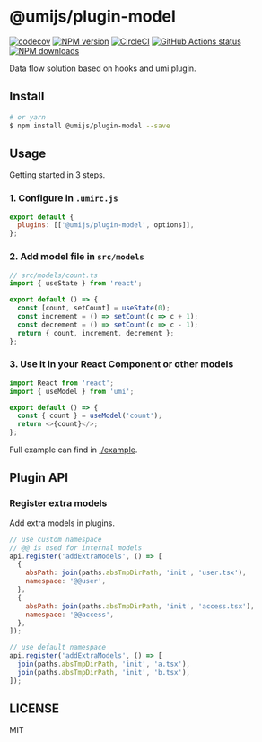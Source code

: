 # @umijs/plugin-model

[![codecov](https://codecov.io/gh/umijs/plugin-model/branch/master/graph/badge.svg)](https://codecov.io/gh/umijs/plugin-model)
[![NPM version](https://img.shields.io/npm/v/@umijs/plugin-model.svg?style=flat)](https://npmjs.org/package/@umijs/plugin-model)
[![CircleCI](https://circleci.com/gh/umijs/plugin-model/tree/master.svg?style=svg)](https://circleci.com/gh/umijs/plugin-model/tree/master)
[![GitHub Actions status](https://github.com/umijs/plugin-model/workflows/Node%20CI/badge.svg)](https://github.com/umijs/plugin-model)
[![NPM downloads](http://img.shields.io/npm/dm/@umijs/plugin-model.svg?style=flat)](https://npmjs.org/package/@umijs/plugin-model)

Data flow solution based on hooks and umi plugin.

## Install

```bash
# or yarn
$ npm install @umijs/plugin-model --save
```

## Usage

Getting started in 3 steps.

### 1. Configure in `.umirc.js`

```js
export default {
  plugins: [['@umijs/plugin-model', options]],
};
```

### 2. Add model file in `src/models`

```js
// src/models/count.ts
import { useState } from 'react';

export default () => {
  const [count, setCount] = useState(0);
  const increment = () => setCount(c => c + 1);
  const decrement = () => setCount(c => c - 1);
  return { count, increment, decrement };
};
```

### 3. Use it in your React Component or other models

```js
import React from 'react';
import { useModel } from 'umi';

export default () => {
  const { count } = useModel('count');
  return <>{count}</>;
};
```

Full example can find in [./example](https://github.com/umijs/plugin-model/tree/master/example).

## Plugin API

### Register extra models

Add extra models in plugins.

```js
// use custom namespace
// @@ is used for internal models
api.register('addExtraModels', () => [
  {
    absPath: join(paths.absTmpDirPath, 'init', 'user.tsx'),
    namespace: '@@user',
  },
  {
    absPath: join(paths.absTmpDirPath, 'init', 'access.tsx'),
    namespace: '@@access',
  },
]);

// use default namespace
api.register('addExtraModels', () => [
  join(paths.absTmpDirPath, 'init', 'a.tsx'),
  join(paths.absTmpDirPath, 'init', 'b.tsx'),
]);
```

## LICENSE

MIT
